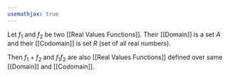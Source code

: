 ```yaml
---
usemathjax: true
---
```


Let $f_1$ and $f_2$ be two [[Real Values Functions]].
Their [[Domain]] is a set $A$ and their [[Codomain]] is set $R$ (set of all real numbers).

Then $f_1 + f_2$ and $f_1 f_2$ are also [[Real Values Functions]] defined over same [[Domain]] and [[Codomain]].